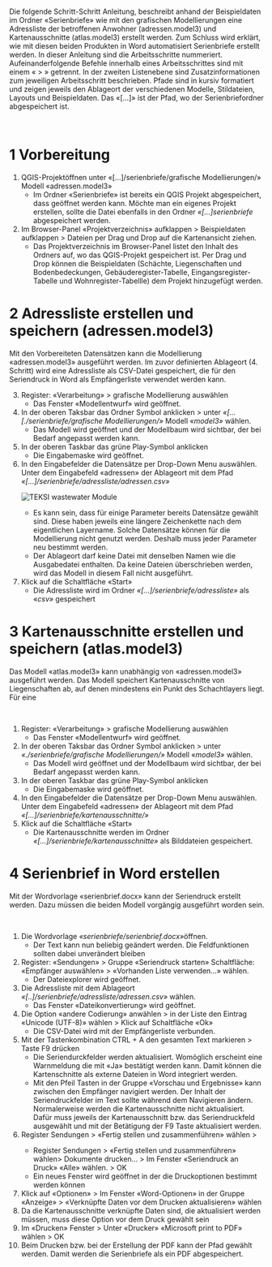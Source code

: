 <p>&nbsp;</p>
<p>&nbsp;</p>
<p>Die folgende Schritt-Schritt Anleitung, beschreibt anhand der Beispieldaten im Ordner &laquo;Serienbriefe&raquo; wie mit den grafischen Modellierungen eine Adressliste der betroffenen Anwohner (adressen.model3) und Kartenausschnitte (atlas.model3) erstellt werden. Zum Schluss wird erklärt, wie mit diesen beiden Produkten in Word automatisiert Serienbriefe erstellt werden. In dieser Anleitung sind die Arbeitsschritte nummeriert. Aufeinanderfolgende Befehle innerhalb eines Arbeitsschrittes sind mit einem &laquo; &gt; &raquo; getrennt. In der zweiten Listenebene sind Zusatzinformationen zum jeweiligen Arbeitsschritt beschrieben. Pfade sind in kursiv formatiert und zeigen jeweils den Ablageort der verschiedenen Modelle, Stildateien, Layouts und Beispieldaten. Das &laquo;[&hellip;]&raquo; ist der Pfad, wo der Serienbriefordner abgespeichert ist.&nbsp;&nbsp;</p>
<p>&nbsp;</p>
<h1>1 Vorbereitung</h1>
<ol>
<li>QGIS-Projektöffnen unter &laquo;[&hellip;]/serienbriefe/grafische Modellierungen/&raquo; Modell &laquo;adressen.model3&raquo;
<ul>
<li>Im Ordner &laquo;Serienbriefe&raquo; ist bereits ein QGIS Projekt abgespeichert, dass geöffnet werden kann. Möchte man ein eigenes Projekt erstellen, sollte die Datei ebenfalls in den Ordner <em>&laquo;[&hellip;]serienbriefe</em> abgespeichert werden.</li>
</ul>
</li>
<li>Im Browser-Panel &laquo;Projektverzeichnis&raquo; aufklappen &gt; Beispieldaten aufklappen &gt; Dateien per Drag und Drop auf die Kartenansicht ziehen.
<ul>
<li>Das Projektverzeichnis im Browser-Panel listet den Inhalt des Ordners auf, wo das QGIS-Projekt gespeichert ist. Per Drag und Drop können die Beispieldaten (Schächte, Liegenschaften und Bodenbedeckungen, Gebäuderegister-Tabelle, Eingangsregister-Tabelle und Wohnregister-Tabellle) dem Projekt hinzugefügt werden.</li>
</ul>
</li>
</ol>
<h1>2 Adressliste erstellen und speichern (adressen.model3)</h1>
<p>Mit den Vorbereiteten Datensätzen kann die Modellierung &laquo;adressen.model3&raquo; ausgeführt werden. Im zuvor definierten Ablageort (4. Schritt) wird eine Adressliste als CSV-Datei gespeichert, die für den Seriendruck in Word als Empfängerliste verwendet werden kann.</p>
<ol start="3">
<li>Register: &laquo;Verarbeitung&raquo; &gt; grafische Modellierung auswählen
<ul>
<li>Das Fenster &laquo;Modellentwurf&raquo; wird geöffnet.</li>
</ul>
</li>
<li>In der oberen Taksbar das Ordner Symbol anklicken &gt; unter <em>&laquo;[&hellip;[./serienbriefe/grafische Modellierungen/&raquo; </em>Modell &laquo;<em>model3&raquo; </em>wählen.
<ul>
<li>Das Modell wird geöffnet und der Modellbaum wird sichtbar, der bei Bedarf angepasst werden kann.</li>
</ul>
</li>
<li>In der oberen Taskbar das grüne Play-Symbol anklicken
<ul>
<li>Die Eingabemaske wird geöffnet.</li>
</ul>
</li>
<li>In den Eingabefelder die Datensätze per Drop-Down Menu auswählen. Unter dem Eingabefeld &laquo;adressen&raquo; der Ablageort mit dem Pfad <em>&laquo;[&hellip;]/serienbriefe/adressliste/adressen.csv&raquo; </em>

![TEKSI wastewater Module](https://github.com/basiliasb/projektarbeit_serienbriefe/blob/master/screenshots/pfad_adressliste.png?raw=true)

<ul>
<li>Es kann sein, dass für einige Parameter bereits Datensätze gewählt sind. Diese haben jeweils eine längere Zeichenkette nach dem eigentlichen Layername. Solche Datensätze können für die Modellierung nicht genutzt werden. Deshalb muss jeder Parameter neu bestimmt werden.</li>
<li>Der Ablageort darf keine Datei mit denselben Namen wie die Ausgabedatei enthalten. Da keine Dateien überschrieben werden, wird das Modell in diesem Fall nicht ausgeführt.</li>
</ul>
</li>
<li>Klick auf die Schaltfläche &laquo;Start&raquo;
<ul>
<li>Die Adressliste wird im Ordner <em>&laquo;[&hellip;]/serienbriefe/adressliste&raquo; </em>als &laquo;<em>csv&raquo;</em> gespeichert </li>
</ul>
</li>
</ol>
<h1>3 Kartenausschnitte erstellen und speichern (atlas.model3)</h1>
<p>Das Modell &laquo;atlas.model3&raquo; kann unabhängig von &laquo;adressen.model3&raquo; ausgeführt werden. Das Modell speichert Kartenausschnitte von Liegenschaften ab, auf denen mindestens ein Punkt des Schachtlayers liegt. Für eine</p>
<p>&nbsp;</p>
<ol>
<li>Register: &laquo;Verarbeitung&raquo; &gt; grafische Modellierung auswählen
<ul>
<li>Das Fenster &laquo;Modellentwurf&raquo; wird geöffnet.</li>
</ul>
</li>
<li>In der oberen Taksbar das Ordner Symbol anklicken &gt; unter <em>&laquo;./serienbriefe/grafische Modellierungen/&raquo; </em>Modell &laquo;<em>model3&raquo; </em>wählen.
<ul>
<li>Das Modell wird geöffnet und der Modellbaum wird sichtbar, der bei Bedarf angepasst werden kann.</li>
</ul>
</li>
<li>In der oberen Taskbar das grüne Play-Symbol anklicken
<ul>
<li>Die Eingabemaske wird geöffnet.</li>
</ul>
</li>
<li>In den Eingabefelder die Datensätze per Drop-Down Menu auswählen. Unter dem Eingabefeld &laquo;adressen&raquo; der Ablageort mit dem Pfad <em>&laquo;[&hellip;]/serienbriefe/kartenausschnitte/&raquo; </em></li>
<li>Klick auf die Schaltfläche &laquo;Start&raquo;
<ul>
<li>Die Kartenausschnitte werden im Ordner <em>&laquo;[&hellip;]/serienbriefe/kartenausschnitte&raquo; </em>als Bilddateien gespeichert.</li>
</ul>
</li>
</ol>
<h1>4 Serienbrief in Word erstellen</h1>
<p>Mit der Wordvorlage &laquo;serienbrief.docx&raquo; kann der Seriendruck erstellt werden. Dazu müssen die beiden Modell vorgängig ausgeführt worden sein.</p>
<p>&nbsp;</p>
<ol>
<li>Die Wordvorlage <em>&laquo;serienbriefe/serienbrief.docx&raquo;</em>öffnen.
<ul>
<li>Der Text kann nun beliebig geändert werden. Die Feldfunktionen sollten dabei unverändert bleiben</li>
</ul>
</li>
<li>Register: &laquo;Sendungen&raquo; &gt; Gruppe &laquo;Seriendruck starten&raquo; Schaltfläche: &laquo;Empfänger auswählen&raquo; &gt; &laquo;Vorhanden Liste verwenden&hellip;&raquo; wählen.
<ul>
<li>Der Dateiexplorer wird geöffnet.</li>
</ul>
</li>
<li>Die Adressliste mit dem Ablageort <em>&laquo;[..]/serienbriefe/adressliste/adressen.csv&raquo; </em>wählen.
<ul>
<li>Das Fenster &laquo;Dateikonvertierung&raquo; wird geöffnet.</li>
</ul>
</li>
<li>Die Option &laquo;andere Codierung&raquo; anwählen &gt; in der Liste den Eintrag &laquo;Unicode (UTF-8)&raquo; wählen &gt; Klick auf Schaltfläche &laquo;Ok&raquo;
<ul>
<li>Die CSV-Datei wird mit der Empfängerliste verbunden.</li>
</ul>
</li>
<li>Mit der Tastenkombination CTRL + A den gesamten Text markieren &gt; Taste F9 drücken
<ul>
<li>Die Seriendurckfelder werden aktualisiert. Womöglich erscheint eine Warnmeldung die mit &laquo;Ja&raquo; bestätigt werden kann. Damit können die Kartenschnitte als externe Dateien in Word integriert werden.</li>
<li>Mit den Pfeil Tasten in der Gruppe &laquo;Vorschau und Ergebnisse&raquo; kann zwischen den Empfänger navigiert werden. Der Inhalt der Seriendruckfelder im Text sollte während dem Navigieren ändern. Normalerweise werden die Kartenausschnitte nicht aktualisiert. Dafür muss jeweils der Kartenausschnitt bzw. das Seriendruckfeld ausgewählt und mit der Betätigung der F9 Taste aktualisiert werden.</li>
</ul>
</li>
<li>Register Sendungen &gt; &laquo;Fertig stellen und zusammenführen&raquo; wählen &gt;</li>
<ul>
<li> Register Sendungen > «Fertig stellen und zusammenführen» wählen> Dokumente drucken… > Im Fenster «Seriendruck an Druck» «Alle» wählen. > OK </li>
<li>	Ein neues Fenster wird geöffnet in der die Druckoptionen bestimmt werden können</li>
</ul>
<li>	Klick auf «Optionen» > Im Fenster «Word-Optionen» in der Gruppe «Anzeige» > «Verknüpfte Daten vor dem Drucken aktualisieren» wählen</li>
<li>	Da die Kartenausschnitte verknüpfte Daten sind, die aktualisiert werden müssen, muss diese Option vor dem Druck gewählt sein</li>
<li>	Im «Drucken» Fenster > Unter «Drucker» «Microsoft print to PDF» wählen > OK </li>
<li>	Beim Drucken bzw. bei der Erstellung der PDF kann der Pfad gewählt werden. Damit werden die Serienbriefe als ein PDF abgespeichert. </li>
</ol>
<p>&nbsp;</p>
<p>&nbsp;</p>

